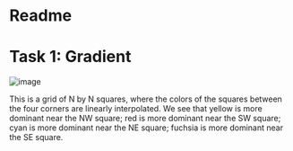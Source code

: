 # Readme

# Task 1: Gradient

![image](https://user-images.githubusercontent.com/72237791/134732843-6e9d7b9b-1ca4-4fff-8fc1-616e2981134d.png)

This is a grid of N by N squares, where the colors of the squares between the four corners are linearly interpolated. We see that yellow is more dominant near the NW square; red is more dominant near the SW square; cyan is more dominant near the NE square; fuchsia is more dominant near the SE square.

